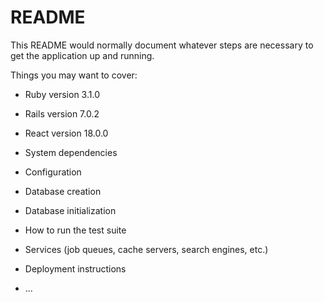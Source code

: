 # README

This README would normally document whatever steps are necessary to get the
application up and running.

Things you may want to cover:

* Ruby version
3.1.0

* Rails version
7.0.2

* React version
18.0.0

* System dependencies

* Configuration

* Database creation

* Database initialization

* How to run the test suite

* Services (job queues, cache servers, search engines, etc.)

* Deployment instructions

* ...
